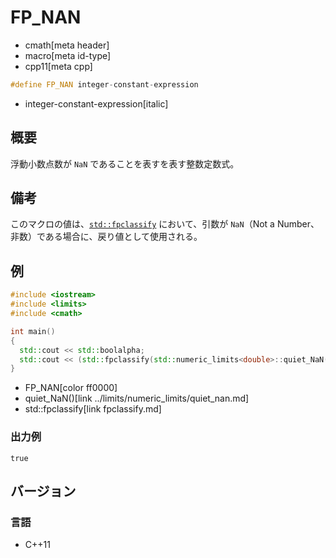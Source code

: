# FP_NAN
* cmath[meta header]
* macro[meta id-type]
* cpp11[meta cpp]

```cpp
#define FP_NAN integer-constant-expression
```
* integer-constant-expression[italic]

## 概要
浮動小数点数が `NaN` であることを表すを表す整数定数式。


## 備考
このマクロの値は、[`std::fpclassify`](fpclassify.md) において、引数が `NaN`（Not a Number、非数）である場合に、戻り値として使用される。


## 例
```cpp example
#include <iostream>
#include <limits>
#include <cmath>

int main()
{
  std::cout << std::boolalpha;
  std::cout << (std::fpclassify(std::numeric_limits<double>::quiet_NaN()) == FP_NAN) << std::endl;
}
```
* FP_NAN[color ff0000]
* quiet_NaN()[link ../limits/numeric_limits/quiet_nan.md]
* std::fpclassify[link fpclassify.md]

### 出力例
```
true
```


## バージョン
### 言語
- C++11
